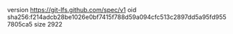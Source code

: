 version https://git-lfs.github.com/spec/v1
oid sha256:f214adcb28be1026e0bf7415f788d59a094cfc513c2897dd5a95fd9557805ca5
size 2922
